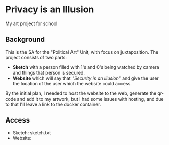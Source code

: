 # Privacy is an Illusion
 My art project for school


## Background
This is the SA for the "Political Art" Unit, with focus on juxtaposition. The project consists of two parts:
- **Sketch** with a person filled with 1's and 0's being watched by camera and things that person is secured. 
- **Website** which will say that *"Security is an illusion"* and give the user the location of the user which the website could access. 

By the initial plan, I needed to host the website to the web, generate the qr-code and add it to my artwork, but I had some issues with hosting, and due to that I'll leave a link to the docker container.

## Access
- Sketch: sketch.txt
- Website: 


